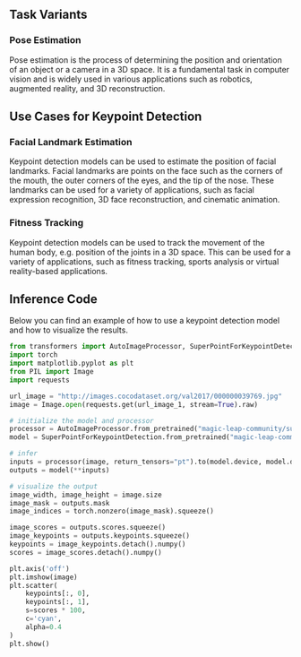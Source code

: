 ## Task Variants

### Pose Estimation

Pose estimation is the process of determining the position and orientation of an object or a camera in a 3D space. It is a fundamental task in computer vision and is widely used in various applications such as robotics, augmented reality, and 3D reconstruction.

## Use Cases for Keypoint Detection

### Facial Landmark Estimation

Keypoint detection models can be used to estimate the position of facial landmarks. Facial landmarks are points on the face such as the corners of the mouth, the outer corners of the eyes, and the tip of the nose. These landmarks can be used for a variety of applications, such as facial expression recognition, 3D face reconstruction, and cinematic animation.

### Fitness Tracking

Keypoint detection models can be used to track the movement of the human body, e.g. position of the joints in a 3D space. This can be used for a variety of applications, such as fitness tracking, sports analysis or virtual reality-based applications.

## Inference Code

Below you can find an example of how to use a keypoint detection model and how to visualize the results.

```python
from transformers import AutoImageProcessor, SuperPointForKeypointDetection
import torch
import matplotlib.pyplot as plt
from PIL import Image
import requests

url_image = "http://images.cocodataset.org/val2017/000000039769.jpg"
image = Image.open(requests.get(url_image_1, stream=True).raw)

# initialize the model and processor
processor = AutoImageProcessor.from_pretrained("magic-leap-community/superpoint")
model = SuperPointForKeypointDetection.from_pretrained("magic-leap-community/superpoint")

# infer
inputs = processor(image, return_tensors="pt").to(model.device, model.dtype)
outputs = model(**inputs)

# visualize the output
image_width, image_height = image.size
image_mask = outputs.mask
image_indices = torch.nonzero(image_mask).squeeze()

image_scores = outputs.scores.squeeze()
image_keypoints = outputs.keypoints.squeeze()
keypoints = image_keypoints.detach().numpy()
scores = image_scores.detach().numpy()

plt.axis('off')
plt.imshow(image)
plt.scatter(
    keypoints[:, 0],
    keypoints[:, 1],
    s=scores * 100,
    c='cyan',
    alpha=0.4
)
plt.show()
```
